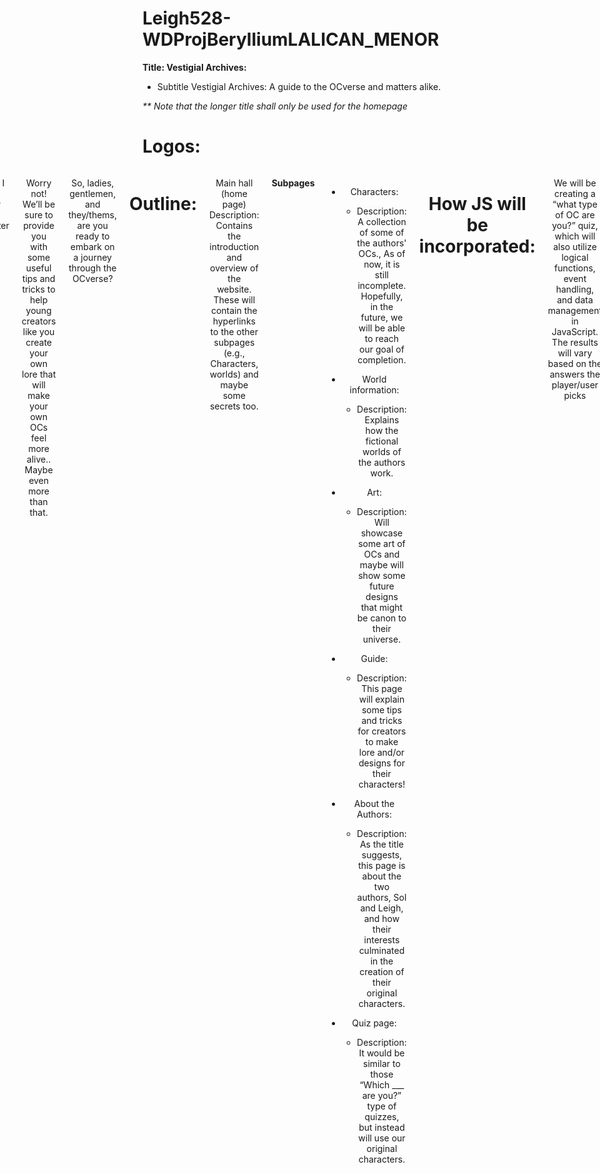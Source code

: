 # Leigh528-WDProjBerylliumLALICAN_MENOR
 **Title: Vestigial Archives:**
 * Subtitle Vestigial Archives: A guide to the OCverse and matters alike.

_** Note that the longer title shall only be used for the homepage_

# Logos:

<div style="display: flex; justify-content: center; gap: 20px; text-align: center;">

  <div align="center">

  <div style="display: inline-block; text-align: center; margin: 10px;">
    <img src="https://github.com/user-attachments/assets/7c0df884-ef1b-4145-b431-ca67c1f2a06e" width="450" height="450" />
    <p><em><strong>Will be used for all pages</strong></em></p>
  </div>

  <div style="display: inline-block; text-align: center; margin: 10px;">
    <img src="https://github.com/user-attachments/assets/3b00e723-f4bf-49f9-813c-dba3d70fd311" width="450" height="450" />
    <p><em><strong>Icon that will appear on the browser tab</strong></em></p>
  </div>

</div>


# Description:

Welcome, dear creators and readers, to the Vestigial Archives, an archive dedicated to documenting the stories and personalities of the authors’ treasured original characters (OCs). Here, you’ll find detailed descriptions of their lore, the world they live in, relationships between characters, and even their old designs or concepts.

But what if I want to create my own lore/character designs?

Worry not! We’ll be sure to provide you with some useful tips and tricks to help young creators like you create your own lore that will make your own OCs feel more alive.. Maybe even more than that.

So, ladies, gentlemen, and they/thems, are you ready to embark on a journey through the OCverse?

# Outline:
Main hall (home page)
Description: Contains the introduction and overview of the website. These will contain the hyperlinks to the other subpages (e.g., Characters, worlds) and maybe some secrets too. 

**Subpages**
* Characters: 
  * Description: A collection of some of the authors' OCs., As of now, it is still incomplete. Hopefully, in the future, we will be able to reach our goal of completion. 

* World information:
  * Description: Explains how the fictional worlds of the authors work.
    
* Art:
  * Description: Will showcase some art of OCs and maybe will show some future designs that might be canon to their universe.

* Guide: 
  * Description: This page will explain some tips and tricks for creators to make lore and/or designs for their characters!

* About the Authors:
  * Description: As the title suggests, this page is about the two authors, Sol and Leigh, and how their interests culminated in the creation of their original characters. 

* Quiz page:
  * Description: It would be similar to those “Which ___ are you?” type of quizzes, but instead will use our original characters. 



# How JS will be incorporated:

 We will be creating a “what type of OC are you?” quiz, which will also utilize logical functions, event handling, and data management in JavaScript. The results will vary based on the answers the player/user picks

 * Ex: 

![Example](https://github.com/user-attachments/assets/3bfe80c9-13c3-44dd-b3c6-78ab2a9638d8)


# Initial Wireframe
_**Note that things are subjected to change as my coding skills are not the best_

<div align="center">
  <h2>Homepage:</h2>
  <img src="https://github.com/user-attachments/assets/d08ad7ea-26c5-4e5b-9ee2-206f4aac61ac" width="450" height="450" />

  **Characters:**
  
  <img src="https://github.com/user-attachments/assets/558b130e-5df3-4fde-ac39-eb467ac8f08b" width="450" height="450" />

  **Worlds:**

<img src ="![1000011460](https://github.com/user-attachments/assets/67ef2673-fa5c-4232-83d7-215944792d08)
" width="450" height="450" />

  **Art/Gallery:**
  
  <img src="https://github.com/user-attachments/assets/8d85b8f0-3b3a-407b-9f79-cca95ae86661" width="450" height="450" />

  **Guide & Quiz/Study Hall:**
  
  <img src="https://github.com/user-attachments/assets/fd5fdf42-6a53-451d-90a4-d03733a2a435" width="450" height="450" />

  **About the Authors / Authors' Office:**
  
  <img src="https://github.com/user-attachments/assets/14559950-ed54-4c36-8dfb-759c6c515e62" width="450" height="450" />
</div>



